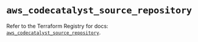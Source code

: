 # `aws_codecatalyst_source_repository`

Refer to the Terraform Registry for docs: [`aws_codecatalyst_source_repository`](https://registry.terraform.io/providers/hashicorp/aws/5.69.0/docs/resources/codecatalyst_source_repository).
